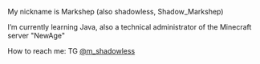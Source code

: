 My nickname is Markshep (also shadowless, Shadow_Markshep)

I’m currently learning Java, also a technical administrator of the Minecraft server "NewAge"

How to reach me: TG [@m_shadowless](https://t.me/m_shadowless)
 
